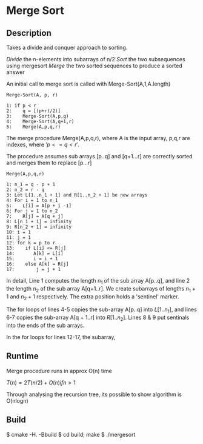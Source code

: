 # Merge Sort

## Description

Takes a divide and conquer approach to sorting.

*Divide* the n-elements into subarrays of n/2
*Sort* the two subsequences using mergesort
*Merge*  the two sorted sequences to produce a sorted answer


An initial call to merge sort is called with Merge-Sort(A,1,A.length)
```
Merge-Sort(A, p, r)

1: if p < r
2:    q = [(p+r)/2)]
3:    Merge-Sort(A,p,q)
4:    Merge-Sort(A,q+1,r)
5:    Merge(A,p,q,r)

```

The merge procedure Merge(A,p,q,r), where A is the input array, p,q,r are indexes, where $'p <= q < r'$.

The procedure assumes sub arrays [p..q] and [q+1...r] are correctly sorted and merges them to replace [p...r]

```
Merge(A,p,q,r)

1: n_1 = q - p + 1
2: n_2 = r - q
3: Let L[1..n_1 + 1] and R[1..n_2 + 1] be new arrays
4: For i = 1 to n_1
5:    L[i] = A[p + i -1]
6: For j = 1 to n_2
7:    R[j] = A[q + j]
8: L[n_1 + 1] = infinity
9: R[n_2 + 1] = infinity
10: i = 1
11: j = 1
12: for k = p to r
13:    if L[i] <= R[j]
14:       A[k] = L[i]
15:       i = i + 1
16:    else A[k] = R[j]
17:        j = j + 1
```

In detail, Line 1 computes the length $`n_1`$ of the sub array A[p..q], and line 2 the length $`n_2`$ of the sub array A[q+1..r]. We create subarrays of lengths $`n_1 + 1`$ and $`n_2 + 1`$ respectively. The extra position holds a 'sentinel' marker.

The for loops of lines 4-5 copies the sub-array A[p..q] into $`L[1..n_1]`$, and lines 6-7 copies the sub-array A[q + 1..r] into $`R[1..n_2]`$. Lines 8 & 9 put sentinals into the ends of the sub arrays.

In the for loops for lines 12-17, the subarray, 

## Runtime

Merge procedure runs in approx O(n) time

$``T(n) = 2T(n/2) + O(n) if n > 1``$

Through analysing the recursion tree, its possible to show algorithm is O(nlogn)

## Build

$ cmake -H. -Bbuild
$ cd build; make
$ ./mergesort
